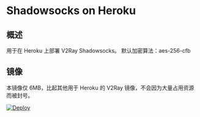 # Shadowsocks on Heroku

## 概述

用于在 Heroku 上部署 V2Ray Shadowsocks。
默认加密算法：aes-256-cfb

## 镜像

本镜像仅 6MB，比起其他用于 Heroku 的 V2Ray 镜像，不会因为大量占用资源而被封号。

[![Deploy](https://www.herokucdn.com/deploy/button.png)](https://dashboard.heroku.com/new?template=https%3A%2F%2Fgithub.com%2FVerSign010%2Fv2ray-shadowsocks-heroku)

